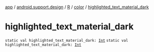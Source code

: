 [app](../../../index.md) / [android.support.design](../../index.md) / [R](../index.md) / [color](index.md) / [highlighted_text_material_dark](./highlighted_text_material_dark.md)

# highlighted_text_material_dark

`static val highlighted_text_material_dark: `[`Int`](https://kotlinlang.org/api/latest/jvm/stdlib/kotlin/-int/index.html)
`static val highlighted_text_material_dark: `[`Int`](https://kotlinlang.org/api/latest/jvm/stdlib/kotlin/-int/index.html)